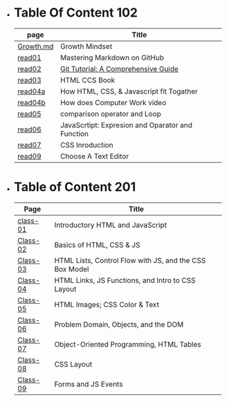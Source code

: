 
 

* # Table Of Content 102

  | page | Title |
  | --------| ------ |
  | [Growth.md](https://mohnalkhateeb.github.io/reading-notes-ma/Growth) | Growth Mindset |
  | [read01](https://mohnalkhateeb.github.io/reading-notes-ma/read01) | Mastering Markdown on GitHub |
  | [read02](https://mohnalkhateeb.github.io/reading-notes-ma/read02) | [Git Tutorial: A Comprehensive Guide](https://blog.udemy.com/git-tutorial-a-comprehensive-guide/#7) |
  | [read03](https://mohnalkhateeb.github.io/reading-notes-ma/read03) | HTML CCS Book |
  | [read04a](https://mohnalkhateeb.github.io/reading-notes-ma/read04a) | How HTML, CSS, & Javascript fit Togather |
  | [read04b](https://mohnalkhateeb.github.io/reading-notes-ma/read04b) | How does Computer Work video |
  | [read05](https://mohnalkhateeb.github.io/reading-notes-ma/read05) | comparison operator and Loop |
  | [read06](https://mohnalkhateeb.github.io/reading-notes-ma/read06) | JavaScrtipt: Expresion and Oparator and Function |
  | [read07](https://mohnalkhateeb.github.io/reading-notes-ma/read07) | CSS Inroduction |
  | [read09](https://mohnalkhateeb.github.io/reading-notes-ma/read09) | Choose A Text Editor |

* # Table of Content 201

  | Page | Title |
  | --------| ------ |
  | [class-01](https://mohnalkhateeb.github.io/reading-notes-ma/class-01) | Introductory HTML and JavaScript |
  | [Class-02](https://mohnalkhateeb.github.io/reading-notes-ma/class-02)| Basics of HTML, CSS & JS |
  | [Class-03](https://mohnalkhateeb.github.io/reading-notes-ma/class-03) | HTML Lists, Control Flow with JS, and the CSS Box Model |
  | [Class-04](https://mohnalkhateeb.github.io/reading-notes-ma/class-04) | HTML Links, JS Functions, and Intro to CSS Layout |
  | [Class-05](https://mohnalkhateeb.github.io/reading-notes-ma/class-05) | HTML Images; CSS Color & Text |
  | [Class-06](https://mohnalkhateeb.github.io/reading-notes-ma/class-06) | Problem Domain, Objects, and the DOM |
  | [Class-07](https://mohnalkhateeb.github.io/reading-notes-ma/class-07) | Object-Oriented Programming, HTML Tables |
  | [Class-08](https://mohnalkhateeb.github.io/reading-notes-ma/class-08) | CSS Layout |
  | [Class-09](https://mohnalkhateeb.github.io/reading-notes-ma/class-09) | Forms and JS Events |
  
  

